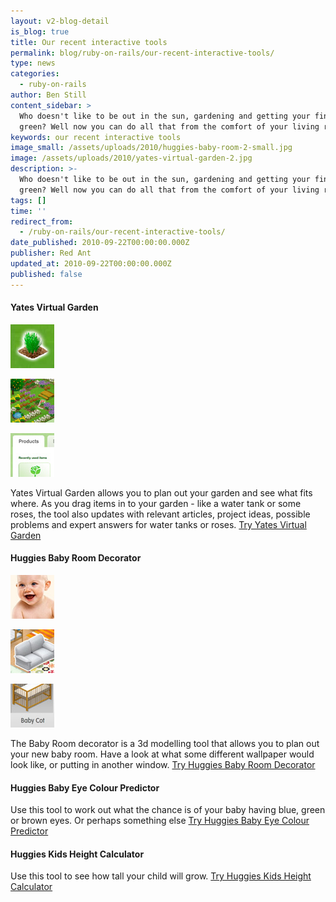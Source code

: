 ```yaml
---
layout: v2-blog-detail
is_blog: true
title: Our recent interactive tools
permalink: blog/ruby-on-rails/our-recent-interactive-tools/
type: news
categories:
  - ruby-on-rails
author: Ben Still
content_sidebar: >
  Who doesn't like to be out in the sun, gardening and getting your fingers all
  green? Well now you can do all that from the comfort of your living room!
keywords: our recent interactive tools
image_small: /assets/uploads/2010/huggies-baby-room-2-small.jpg
image: /assets/uploads/2010/yates-virtual-garden-2.jpg
description: >-
  Who doesn't like to be out in the sun, gardening and getting your fingers all
  green? Well now you can do all that from the comfort of your living room!
tags: []
time: ''
redirect_from:
  - /ruby-on-rails/our-recent-interactive-tools/
date_published: 2010-09-22T00:00:00.000Z
publisher: Red Ant
updated_at: 2010-09-22T00:00:00.000Z
published: false
---
```


#### Yates Virtual Garden

![Example 1](/assets/uploads/2010/yates-virtual-garden-1-thumb.jpg)

![Example 2](/assets/uploads/2010/yates-virtual-garden-2-thumb.jpg)

![Example 3](/assets/uploads/2010/yates-virtual-garden-3-thumb.jpg)

Yates Virtual Garden allows you to plan out your garden and see what fits where. As you drag items in to your garden - like a water tank or some roses, the tool also updates with relevant articles, project ideas, possible problems and expert answers for water tanks or roses. [Try Yates Virtual Garden](http://www.yates.com.au/garden-club/virtual-garden/)

#### Huggies Baby Room Decorator

![Example 1](/assets/uploads/2010/huggies-baby-room-1-thumb.jpg)

![Example 2](/assets/uploads/2010/huggies-baby-room-2-thumb.jpg)

![Example 3](/assets/uploads/2010/huggies-baby-room-3-thumb.jpg)

The Baby Room decorator is a 3d modelling tool that allows you to plan out your new baby room. Have a look at what some different wallpaper would look like, or putting in another window. [Try Huggies Baby Room Decorator](http://www.huggies.com.au/pregnancy/baby-nursery/baby-room-decorator)

#### Huggies Baby Eye Colour Predictor

Use this tool to work out what the chance is of your baby having blue, green or brown eyes. Or perhaps something else [Try Huggies Baby Eye Colour Predictor](https://www.huggies.com.au/pregnancy/early-stages/eye-colour)

#### Huggies Kids Height Calculator

Use this tool to see how tall your child will grow. [Try Huggies Kids Height Calculator](https://www.huggies.com.au/pregnancy/early-stages/height)
